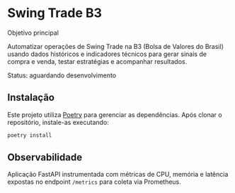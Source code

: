 # Swing Trade B3

Objetivo principal

Automatizar operações de Swing Trade na B3 (Bolsa de Valores do Brasil) usando dados históricos e indicadores técnicos para gerar sinais de compra e venda, testar estratégias e acompanhar resultados.

Status: aguardando desenvolvimento

## Instalação

Este projeto utiliza [Poetry](https://python-poetry.org/) para gerenciar as dependências.
Após clonar o repositório, instale-as executando:

```bash
poetry install
```

## Observabilidade

Aplicação FastAPI instrumentada com métricas de CPU, memória e latência expostas no endpoint `/metrics` para coleta via Prometheus.
